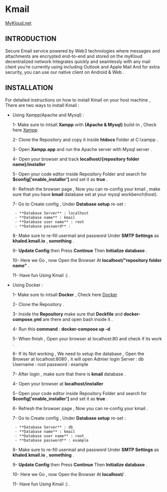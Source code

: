 # Kmail

[MyKloud.net](https://mykloud.io/)

## INTRODUCTION

Secure Email service powered by Web3 technologies where messages and attachments are encrypted end-to-end and stored on the myKloud decentralized network
Integrates quickly and seamlessly with any mail client you’re currently using including Outlook and Apple Mail
And for extra security, you can use our native client on Android & Web .

## INSTALLATION

For detailed instructions on how to install Kmail on your host machine , There are two ways to install Kmail :

- Using Xampp(Apache and Mysql) :

  1- Make sure to intsall **Xampp** with **(Apache & Mysql)** build-in , Check here [Xampp](https://www.apachefriends.org/index.html)

  2- Clone the Repository and copy it inside **htdocs** Folder at C:\xampp .

  3- Open **Xampp.app** and run the Apache server with Mysql server .

  4- Open your browser and track **localhost/{repository folder name}/installer**

  5- Open your code editor inside Repository Folder and search for **$config['enable_installer']** and set it as **true** .

  6- Refresh the browser page , Now you can re-config your kmail , make sure that you have **kmail** database set at your mysql workbench(host).

  7- Go to Create config , Under **Database setup** re-set :

       - **Database Server** : localhost
       - **Database name** : kmail
       - **Database user name** : root
       - **Database password** :

  8- Make sure to re-fill usermail and password Under **SMTP Settings** as **khaled.kmail.io** , **something** .

  9- **Update Config** then Press **Continue** Then **Initialize database** .

  10- Here we Go , now Open the Browser At **localhost/"repository folder name"** .

  11- Have fun Using Kmail :) .

- Using Docker :

  1- Make sure to intsall **Docker** , Check here [Docker](https://docs.docker.com/get-docker/)

  2- Clone the Repository .

  3- Inside the **Repository** make sure that **Dockfile** and **docker-compose.yml** are there and open bash inside it .

  4- Run this **command** :
  **docker-compose up -d**

  5- When finish , Open your browser at localhost:80 and check if its work .

  6- If its Not working , We need to setup the database , Open the Browser at localhost:8080 , it will open Admier login
  Server : db
  Username : root
  password : example

  7- After login , make sure that there is **kmail** database .

  4- Open your browser at **localhost/installer**

  5- Open your code editor inside Repository Folder and search for **$config['enable_installer']** and set it as **true** .

  6- Refresh the browser page , Now you can re-config your kmail .

  7- Go to Create config , Under **Database setup** re-set :

       - **Database Server** : db
       - **Database name** : kmail
       - **Database user name** : root
       - **Database password** : example

  8- Make sure to re-fill usermail and password Under **SMTP Settings** as **khaled.kmail.io** , **something** .

  9- **Update Config** then Press **Continue** Then **Initialize database** .

  10- Here we Go , now Open the Browser At **localhost/** .

  11- Have fun Using Kmail :) .
